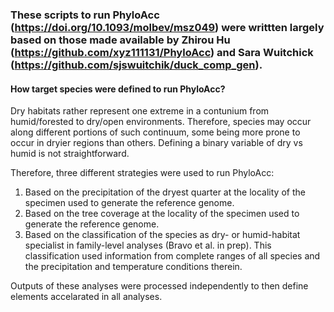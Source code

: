 ### These scripts to run PhyloAcc (https://doi.org/10.1093/molbev/msz049) were writtten largely based on those made available by Zhirou Hu (https://github.com/xyz111131/PhyloAcc) and Sara Wuitchick (https://github.com/sjswuitchik/duck_comp_gen).

#### How target species were defined to run PhyloAcc?

Dry habitats rather represent one extreme in a contunium from humid/forested to dry/open environments. Therefore, species may occur along different portions of such continuum, some being more prone to occur in dryier regions than others. Defining a binary variable of dry vs humid is not straightforward.

Therefore, three different strategies were used to run PhyloAcc:

1. Based on the precipitation of the dryest quarter at the locality of the specimen used to generate the reference genome.
2. Based on the tree coverage at the locality of the specimen used to generate the reference genome.
3. Based on the classification of the species as dry- or humid-habitat specialist in family-level analyses (Bravo et al. in prep). This classification used information from complete ranges of all species and the precipitation and temperature conditions therein.

Outputs of these analyses were processed independently to then define elements accelarated in all analyses. 
